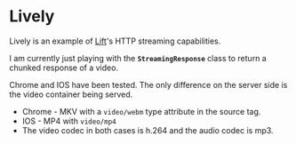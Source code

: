 # Lively

Lively is an example of [Lift](http://liftweb.net)'s HTTP streaming capabilities.

I am currently just playing with the **`StreamingResponse`** class to return a chunked response of a video.

Chrome and IOS have been tested. The only difference on the server side is the video container being served.

* Chrome - MKV with a `video/webm` type attribute in the source tag.
* IOS - MP4 with `video/mp4`
* The video codec in both cases is h.264 and the audio codec is mp3.
